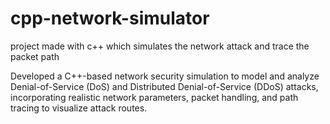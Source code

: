 # cpp-network-simulator
project made with c++ which simulates the network attack and trace the packet path 

Developed a C++-based network security simulation to model and analyze Denial-of-Service (DoS) and Distributed Denial-of-Service (DDoS) attacks, incorporating realistic network parameters, packet handling, and path tracing to visualize attack routes.
